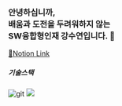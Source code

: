 ### 안녕하십니까, <br> 배움과 도전을 두려워하지 않는 <br> SW융합형인재 강수연입니다. 👋

[💙Notion Link](https://www.notion.so/b73f337fcd324d92b283c2cee0c18f9b)




##### 기술스택

![git](https://img.shields.io/badge/-Git-F05032?style=for-the-badge&logo=git&logoColor=ffffff)
<img src="https://img.shields.io/badge/html5-E34F26?style=for-the-badge&logo=html5&logoColor=white"/>



